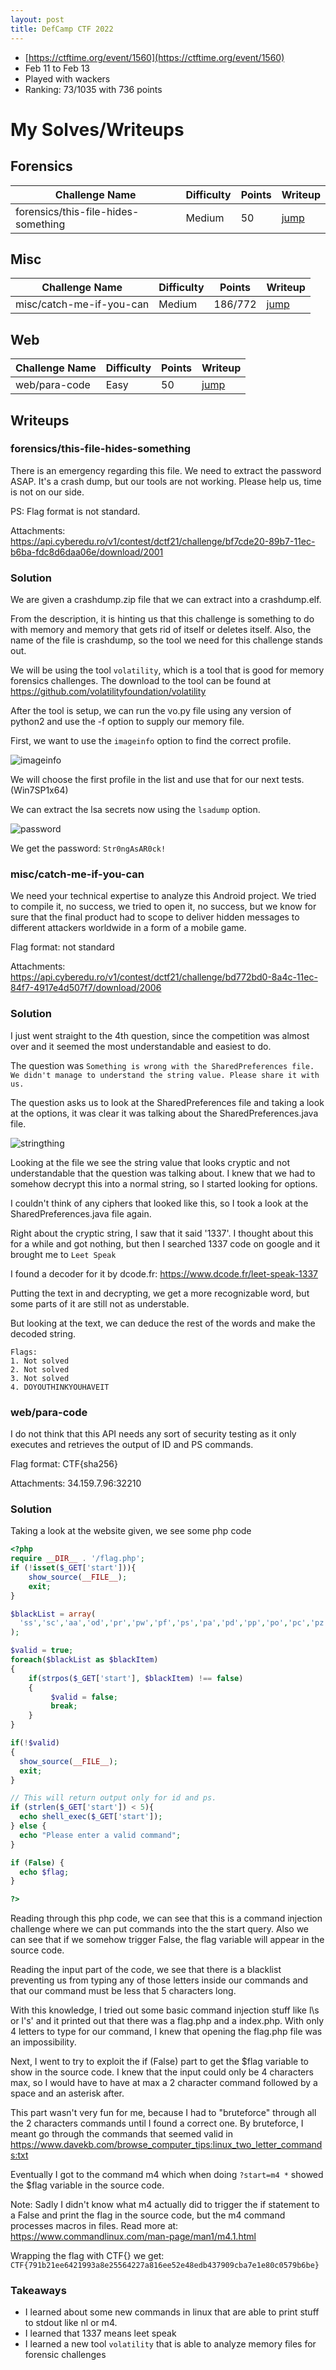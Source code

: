 ```yaml
---
layout: post
title: DefCamp CTF 2022
---
```


- [https://ctftime.org/event/1560](https://ctftime.org/event/1560)
- Feb 11 to Feb 13
- Played with wackers
- Ranking: 73/1035 with 736 points

# My Solves/Writeups

## Forensics

| Challenge Name | Difficulty | Points | Writeup |
|---|---|---|---|
| forensics/this-file-hides-something | Medium | 50 | [jump](#forensicsthis-file-hides-something) |

## Misc

| Challenge Name | Difficulty | Points | Writeup |
|---|---|---|---|
| misc/catch-me-if-you-can | Medium | 186/772 | [jump](#misccatch-me-if-you-can) |

## Web

| Challenge Name | Difficulty | Points | Writeup |
|---|---|---|---|
| web/para-code | Easy | 50 | [jump](#webpara-code) |

## Writeups
### forensics/this-file-hides-something

There is an emergency regarding this file. We need to extract the password ASAP. It's a crash dump, but our tools are not working. Please help us, time is not on our side.

PS: Flag format is not standard.

Attachments: https://api.cyberedu.ro/v1/contest/dctf21/challenge/bf7cde20-89b7-11ec-b6ba-fdc8d6daa06e/download/2001

### Solution
We are given a crashdump.zip file that we can extract into a crashdump.elf.

From the description, it is hinting us that this challenge is something to do with memory and memory that gets rid of itself or deletes itself.
Also, the name of the file is crashdump, so the tool we need for this challenge stands out.

We will be using the tool ```volatility```, which is a tool that is good for memory forensics challenges.
The download to the tool can be found at https://github.com/volatilityfoundation/volatility

After the tool is setup, we can run the vo.py file using any version of python2 and use the -f option to supply our memory file.

First, we want to use the ```imageinfo``` option to find the correct profile.

![imageinfo](https://user-images.githubusercontent.com/46347858/153773080-2e1d1268-14b4-4ce7-80af-e2cd67aded5d.PNG)

We will choose the first profile in the list and use that for our next tests. (Win7SP1x64)

We can extract the lsa secrets now using the ```lsadump``` option.

![password](https://user-images.githubusercontent.com/46347858/153773086-cd374023-2f2b-4e74-941b-84dca2e931e0.PNG)

We get the password: ```Str0ngAsAR0ck!```

### misc/catch-me-if-you-can

We need your technical expertise to analyze this Android project. We tried to compile it, no success, we tried to open it, no success, but we know for sure that the final product had to scope to deliver hidden messages to different attackers worldwide in a form of a mobile game.

Flag format: not standard

Attachments: https://api.cyberedu.ro/v1/contest/dctf21/challenge/bd772bd0-8a4c-11ec-84f7-4917e4d507f7/download/2006

### Solution

I just went straight to the 4th question, since the competition was almost over and it seemed the most understandable and easiest to do.

The question was ```Something is wrong with the SharedPreferences file. We didn't manage to understand the string value. Please share it with us.```

The question asks us to look at the SharedPreferences file and taking a look at the options, it was clear it was talking about the SharedPreferences.java file.

![stringthing](https://user-images.githubusercontent.com/46347858/153781418-66be7fdc-b7f5-491e-8a21-497a2ea8ab16.PNG)

Looking at the file we see the string value that looks cryptic and not understandable that the question was talking about.
I knew that we had to somehow decrypt this into a normal string, so I started looking for options.

I couldn't think of any ciphers that looked like this, so I took a look at the SharedPreferences.java file again.

Right about the cryptic string, I saw that it said '1337'.
I thought about this for a while and got nothing, but then I searched 1337 code on google and it brought me to ```Leet Speak```

I found a decoder for it by dcode.fr: https://www.dcode.fr/leet-speak-1337

Putting the text in and decrypting, we get a more recognizable word, but some parts of it are still not as understable.

But looking at the text, we can deduce the rest of the words and make the decoded string.

```
Flags:
1. Not solved
2. Not solved
3. Not solved
4. DOYOUTHINKYOUHAVEIT
```

### web/para-code

I do not think that this API needs any sort of security testing as it only executes and retrieves the output of ID and PS commands.

Flag format: CTF{sha256}

Attachments: 34.159.7.96:32210

### Solution
Taking a look at the website given, we see some php code

```php
<?php
require __DIR__ . '/flag.php';
if (!isset($_GET['start'])){
    show_source(__FILE__);
    exit;
}

$blackList = array(
  'ss','sc','aa','od','pr','pw','pf','ps','pa','pd','pp','po','pc','pz','pq','pt','pu','pv','pw','px','py','pq','pk','pj','pl','pm','pn','pq','pf','pz','pv','pw','px','py','pq','pk','pj','pl','pm','pn','pq','pf','pz','pv','pw','px','py','pq','pk','pj','pl','pm','pn','pq','pf','pz','pv','pw','px','py','pq','pk','pj','pl','pm','pn','pq','pf','pz','pv','pw','px','py','pq','pk','pj','pl','pm','pn','pq','pf','pz','pv','pw','px','py','pq','pk','pj','pl','pm','pn','pq','pf','pz','pv','pw','px','py','pq','pk','pj','pl','pm','pn','pq','pf','pz','pv','pw','px','py','pq','pk','pj','pl','pm','pn','pq','pf','pz','pv','pw','px','py','pq','pk','pj','pl','pm','pn','pq','pf','pz','pv','pw','px','py','pq','pk','pj','pl','pm','pn','pq','pf','pz','pv','pw','px','py','pq','pk','pj','pl','pm','pn','pq','pf','pz','pv','pw','px','py','pq','pk','pj','pl','pm','pn','pq','pf','pz','pv','pw','px','py','pq','pk','pj','pl','pm','pn','pq','pf','pz','pv','pw','px','py','pq','pk','pj','pl','pm','pn','pq','ls','dd','nl','nk','df','wc', 'du'
);

$valid = true;
foreach($blackList as $blackItem)
{
    if(strpos($_GET['start'], $blackItem) !== false)
    {
         $valid = false;
         break;
    }
}

if(!$valid)
{
  show_source(__FILE__);
  exit;
}

// This will return output only for id and ps.
if (strlen($_GET['start']) < 5){
  echo shell_exec($_GET['start']);
} else {
  echo "Please enter a valid command";
}

if (False) {
  echo $flag;
}

?>
```
Reading through this php code, we can see that this is a command injection challenge where we can put commands into the the start query.
Also we can see that if we somehow trigger False, the flag variable will appear in the source code.

Reading the input part of the code, we see that there is a blacklist preventing us from typing any of those letters inside our commands and that our command must be less that 5 characters long.

With this knowledge, I tried out some basic command injection stuff like l\s or l's' and it printed out that there was a flag.php and a index.php.
With only 4 letters to type for our command, I knew that opening the flag.php file was an impossibility.

Next, I went to try to exploit the if (False) part to get the $flag variable to show in the source code.
I knew that the input could only be 4 characters max, so I would have to have at max a 2 character command followed by a space and an asterisk after.

This part wasn't very fun for me, because I had to "bruteforce" through all the 2 characters commands until I found a correct one.
By bruteforce, I meant go through the commands that seemed valid in https://www.davekb.com/browse_computer_tips:linux_two_letter_commands:txt

Eventually I got to the command m4 which when doing ```?start=m4 *``` showed the $flag variable in the source code.

Note: Sadly I didn't know what m4 actually did to trigger the if statement to a False and print the flag in the source code, but the m4 command processes macros in files.
Read more at: https://www.commandlinux.com/man-page/man1/m4.1.html

Wrapping the flag with CTF{} we get: ```CTF{791b21ee6421993a8e25564227a816ee52e48edb437909cba7e1e80c0579b6be}```

### Takeaways

- I learned about some new commands in linux that are able to print stuff to stdout like nl or m4.
- I learned that 1337 means leet speak
- I learned a new tool ```volatility``` that is able to analyze memory files for forensic challenges
